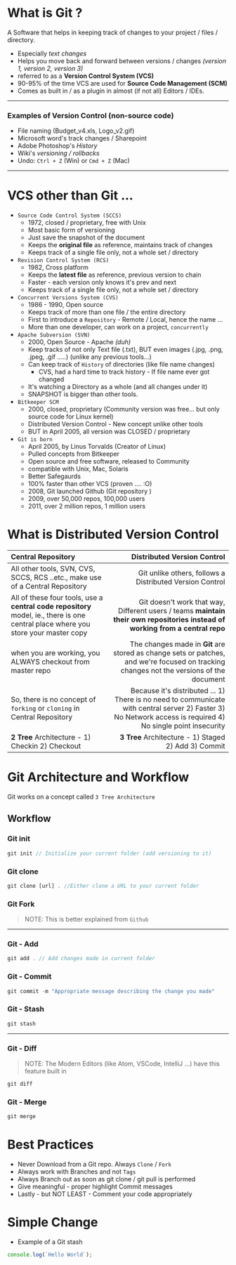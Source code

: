 # What is Git ?
A Software that helps in keeping track of changes to your project / files / directory. 
- Especially _text changes_
- Helps you move back and forward between versions / changes _(version 1, version 2, version 3)_
- referred to as a **Version Control System (VCS)**
- 90-95% of the time VCS are used for **Source Code Management (SCM)**
-  Comes as built in / as a plugin in almost (if not all) Editors / IDEs.

---

### Examples of Version Control (non-source code)
- File naming (Budget_v4.xls, Logo_v2.gif)
- Microsoft word's track changes / Sharepoint
- Adobe Photoshop's _History_
- Wiki's _versioning / rollbacks_
- Undo: `Ctrl + Z` (Win) or `Cmd + Z` (Mac)

---

# VCS other than Git ...
- `Source Code Control System (SCCS)`
	- 1972, closed / proprietary, free with Unix
	- Most basic form of versioning
	- Just save the snapshot of the document
	- Keeps the **original file** as reference, maintains track of changes
	- Keeps track of a single file only, not a whole set / directory
- `Revision Control System (RCS)`
	- 1982, Cross platform
	- Keeps the **latest file** as reference, previous version to chain
	- Faster - each version only knows it's prev and next
	- Keeps track of a single file only, not a whole set / directory
- `Concurrent Versions System (CVS)`
	- 1986 - 1990, Open source
	- Keeps track of more than one file / the entire directory
	- First to introduce a `Repository` - Remote / Local, hence the name ...
	- More than one developer, can work on a project, `concurrently`
- `Apache Subversion (SVN)`
	- 2000, Open Source - Apache _(duh)_
	- Keep tracks of not only Text file (.txt), BUT even images (.jpg, .png, .jpeg, .gif .....) (unlike any previous tools...)
	- Can keep track of `History` of directories (like file name changes)
		- CVS, had a hard time to track history - If file name ever got changed
	- It's watching a Directory as a whole (and all changes under it)
	- SNAPSHOT is bigger than other tools.
- `Bitkeeper SCM`
	- 2000, closed, proprietary (Community version was free... but only source code for Linux kernel)
	- Distributed Version Control  - New concept unlike other tools
	- BUT in April 2005, all version was CLOSED / proprietary
- `Git is born` 
	- April 2005, by Linus Torvalds (Creator of Linux)
	- Pulled concepts from Bitkeeper
	- Open source and free software, released to Community
	- compatible with Unix, Mac, Solaris
	- Better Safegaurds
	- 100% faster than other VCS (proven .... :O)
	- 2008, Git launched Github (Git repository )
	- 2009, over 50,000 repos, 100,000 users
	- 2011, over 2 million repos, 1 million users

# What is Distributed Version Control

| Central Repository | Distributed Version Control |
|:----------------------|---------------------------------:|
| All other tools, SVN, CVS, SCCS, RCS ..etc., make use of a Central Repository | Git unlike others, follows a Distributed Version Control |
| All of these four tools, use a **central code repository** model, ie., there is one central place where you store your master copy | Git doesn't work that way, Different users / teams **maintain their own repositories instead of working from a central repo** |
| when you are working, you ALWAYS checkout from master repo | The changes made in **Git** are stored as change sets or patches, and we're focused on tracking changes not the versions of the document |
| So, there is no concept of `forking` or `cloning` in Central Repository | Because it's distributed ... 1) There is no need to communicate with central server 2) Faster 3) No Network access is required 4) No single point insecurity |
| **2 Tree** Architecture - 1) Checkin 2) Checkout | **3 Tree** Architecture - 1) Staged 2) Add 3) Commit

# Git Architecture and Workflow

Git works on a concept called `3 Tree Architecture` 

## Workflow

### Git init
```javascript
git init // Initialize your current folder (add versioning to it)
```
### Git clone

```javascript
git clone [url] . //Either clone a URL to your current folder
```
### Git Fork

> NOTE: This is better explained from `Github`

---
### Git - Add
```javascript
git add . // Add changes made in current folder
```
### Git - Commit
```javascript
git commit -m "Appropriate message describing the change you made"
```
### Git - Stash

```javascript
git stash
```
---
### Git - Diff
> NOTE: The Modern Editors (like Atom, VSCode, IntelliJ ...) have this feature built in
```javascript
git diff
```
### Git - Merge

```javascript
git merge 
```

# Best Practices

- Never Download from a Git repo. Always `Clone` / `Fork`
- Always work with Branches  and not `Tags`
- Always Branch out as soon as git clone / git pull is performed
- Give meaningful - proper highlight Commit messages
- Lastly - but NOT LEAST - Comment your code appropriately 

# Simple Change

- Example of a Git stash

```js
console.log(`Hello World`);
```
